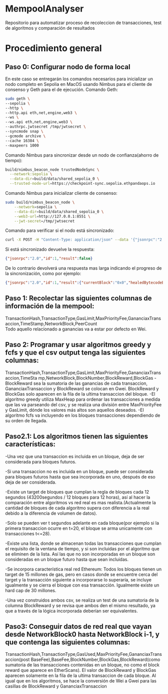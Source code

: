 # MempoolAnalyser
Repositorio para automatizar proceso de recoleccion de transacciones, test de algoritmos y comparación de resultados
# Procedimiento general
## Paso 0: Configurar nodo de forma local
En este caso se entregarán los comandos necesarios para inicializar un nodo completo en Sepolia en MacOS usando Nimbus para el cliente de consenso y Geth para el de ejecución.
Comando Geth:
```bash
sudo geth \
--sepolia \
--http \
--http.api eth,net,engine,web3 \
--ws \
--ws.api eth,net,engine,web3 \
--authrpc.jwtsecret /tmp/jwtsecret \
--syncmode snap \
--gcmode archive \
--cache 16384 \
--maxpeers 1000
```
Comando Nimbus para sincronizar desde un nodo de confianza(ahorro de tiempo):
```bash
build/nimbus_beacon_node trustedNodeSync \
  --network:sepolia \
  --data-dir=build/data/shared_sepolia_0 \
  --trusted-node-url=https://checkpoint-sync.sepolia.ethpandaops.io
```
Comando Nimbus para inicializar cliente de consenso:
```bash
sudo build/nimbus_beacon_node \
    --network=sepolia \
    --data-dir=build/data/shared_sepolia_0 \
    --web3-url=http://127.0.0.1:8551 \
    --jwt-secret=/tmp/jwtsecret
```
Comando para verificar si el nodo está sincronizado:
```bash
curl -X POST -H "Content-Type: application/json" --data '{"jsonrpc":"2.0","method":"eth_syncing","params":[],"id":1}' http://localhost:8545
```
Si está sincronizado devuelve la respuesta:
```JSON
{"jsonrpc":"2.0","id":1,"result":false}
```
De lo contrario devolverá una respuesta mas larga indicando el progreso de la sincronización, como por ejemplo:
```JSON
{"jsonrpc":"2.0","id":1,"result":{"currentBlock":"0x0","healedBytecodeBytes":"0x0","healedBytecodes":"0x0","healedTrienodeBytes":"0x0","healedTrienodes":"0x0","healingBytecode":"0x0","healingTrienodes":"0x0","highestBlock":"0x0","startingBlock":"0x0","syncedAccountBytes":"0x0","syncedAccounts":"0x0","syncedBytecodeBytes":"0x0","syncedBytecodes":"0x0","syncedStorage":"0x0","syncedStorageBytes":"0x0","txIndexFinishedBlocks":"0x0","txIndexRemainingBlocks":"0x1"}}
```
## Paso 1: Recolectar las siguientes columnas de información de la mempool:
TransactionHash,TransactionType,GasLimit,MaxPriorityFee,GananciaxTransaccion,TimeStamp,NetworkBlock,PeerCount <br> 
Todo aquello relacionado a ganancias va a estar por defecto en Wei.

## Paso 2: Programar y usar algoritmos greedy y fcfs y que el csv output tenga las siguientes columnas:
TransactionHash,TransactionType,GasLimit,MaxPriorityFee,GananciaxTransaccion,TimeSta
mp,NetworkBlock,BlockNumber,BlockReward,BlockGas
-BlockReward sea la sumatoria de las ganancias de cada transaccion, GananciaxTransaccion y BlockReward se colocan en Gwei. BlockReward y
BlockGas solo aparecen en la fila de la ultima transaccion del bloque.
-El algoritmo greedy utiliza MaxHeap para ordenar las transacciones a medida que las va parseando del csv, y se realiza una división entre MaxPriorityFee y GasLimit, dónde los valores más altos son aquellos deseados.
-El algoritmo fcfs va incluyendo en los bloques transacciones dependiendo de su orden de llegada.
## Paso2.1: Los algoritmos tienen las siguientes características:
-Una vez que una transaccion es incluida en un bloque, deja de ser considerada para
bloques futuros.

-Si una transaccion no es incluida en un bloque, puede ser considerada para bloques
futuros hasta que sea incorporada en uno, después de eso deja de ser considerada.

-Existe un target de bloques que cumplan la regla de bloques cada 12
segundos (43200segundos / 12 bloques para 12 horas), así al hacer la comparación entre
algoritmos vs red real es mas realista.(Actualmente la cantidad de bloques de cada
algoritmo supera con diferencia a la real debido a la diferencia de volumen de datos).

-Solo se pueden ver t segundos adelante en cada bloque(por ejemplo si la primera
transaccion ocurre en t=20, el bloque se arma unicamente con transacciones
t<=28).  

-Existe una lista, donde se almacenan todas las transacciones que cumplan el requisito de la ventana de tiempo, y si son incluidas por el
algoritmo que se eliminen de la lista. Así las que no son incorporadas en un bloque son
consideradas en un bloque futuro hasta que sean incluidas.

-Se incorpora característica real red Ethereum: Todos los bloques tienen un target de 15
millones de gas, pero en casos donde se encuentre cerca del target y la transacción
siguiente a incorporarse lo superaría, se incluye igualmente y se cierra el bloque con esa
transacción. Igualmente existe un hard cap de 30 millones.

-Una vez construidos ambos csv, se realiza un test de una sumatoria de la columna BlockReward y
se revisa que ambos den el mismo resultado, ya que a través de la lógica incorporada
deberían ser equivalentes.

## Paso3: Conseguir datos de red real que vayan desde NetworkBlock0 hasta NetworkBlock i-1, y que contenga las siguientes columnas:
TransactionHash,TransactionType,GasUsed,MaxPriorityFee,GananciaxTransaccion(post
BaseFee),BaseFee,BlockNumber,BlockGas,BlockReward(como sumatoria de las
transacciones contenidas en un bloque, no como el block reward que aparece en
EtherScans). El valor de BlockReward y BlockGas aparecen solamente en la fila de la
ultima transaccion de cada bloque. Al igual que en los algoritmos, se hace la conversión de Wei a Gwei para las casillas de BlockReward y GananciaxTransaccion
